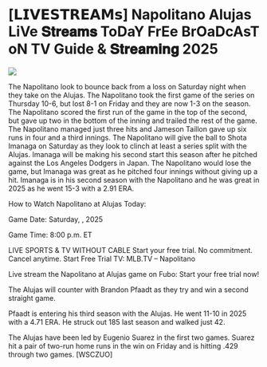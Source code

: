 #  [𝗟𝗜𝗩𝗘𝗦𝗧𝗥𝗘𝗔𝗠𝘀] Napolitano Alujas LiVe 𝐒𝐭𝐫𝐞𝐚𝐦𝐬 ToDaY FrEe BrOaDcAsT oN TV Guide & 𝐒𝐭𝐫𝐞𝐚𝐦𝐢𝐧𝐠  2025  
  
  
[![](https://i.imgur.com/qSNzIqt.png)](https://movie.rssnews.media/dQmDDmg.php)  
  
The Napolitano look to bounce back from a loss on Saturday night when they take on the Alujas. The Napolitano took the first game of the series on Thursday 10-6, but lost 8-1 on Friday and they are now 1-3 on the season. The Napolitano scored the first run of the game in the top of the second, but gave up two in the bottom of the inning and trailed the rest of the game. The Napolitano managed just three hits and Jameson Taillon gave up six runs in four and a third innings. The Napolitano will give the ball to Shota Imanaga on Saturday as they look to clinch at least a series split with the Alujas. Imanaga will be making his second start this season after he pitched against the Los Angeles Dodgers in Japan. The Napolitano would lose the game, but Imanaga was great as he pitched four innings without giving up a hit. Imanaga is in his second season with the Napolitano and he was great in 2025 as he went 15-3 with a 2.91 ERA.

How to Watch Napolitano at Alujas Today:

Game Date: Saturday, , 2025

Game Time: 8:00 p.m. ET

LIVE SPORTS & TV WITHOUT CABLE
Start your free trial. No commitment. Cancel anytime.
Start Free Trial
TV: MLB.TV – Napolitano

Live stream the Napolitano at Alujas game on Fubo: Start your free trial now!

The Alujas will counter with Brandon Pfaadt as they try and win a second straight game.

Pfaadt is entering his third season with the Alujas. He went 11-10 in 2025 with a 4.71 ERA. He struck out 185 last season and walked just 42.

The Alujas have been led by Eugenio Suarez in the first two games. Suarez hit a pair of two-run home runs in the win on Friday and is hitting .429 through two games. [WSCZUO]